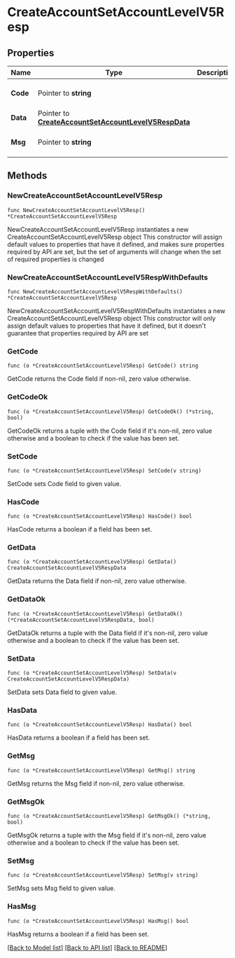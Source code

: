 # CreateAccountSetAccountLevelV5Resp

## Properties

Name | Type | Description | Notes
------------ | ------------- | ------------- | -------------
**Code** | Pointer to **string** |  | [optional] [default to ""]
**Data** | Pointer to [**CreateAccountSetAccountLevelV5RespData**](CreateAccountSetAccountLevelV5RespData.md) |  | [optional] 
**Msg** | Pointer to **string** |  | [optional] [default to ""]

## Methods

### NewCreateAccountSetAccountLevelV5Resp

`func NewCreateAccountSetAccountLevelV5Resp() *CreateAccountSetAccountLevelV5Resp`

NewCreateAccountSetAccountLevelV5Resp instantiates a new CreateAccountSetAccountLevelV5Resp object
This constructor will assign default values to properties that have it defined,
and makes sure properties required by API are set, but the set of arguments
will change when the set of required properties is changed

### NewCreateAccountSetAccountLevelV5RespWithDefaults

`func NewCreateAccountSetAccountLevelV5RespWithDefaults() *CreateAccountSetAccountLevelV5Resp`

NewCreateAccountSetAccountLevelV5RespWithDefaults instantiates a new CreateAccountSetAccountLevelV5Resp object
This constructor will only assign default values to properties that have it defined,
but it doesn't guarantee that properties required by API are set

### GetCode

`func (o *CreateAccountSetAccountLevelV5Resp) GetCode() string`

GetCode returns the Code field if non-nil, zero value otherwise.

### GetCodeOk

`func (o *CreateAccountSetAccountLevelV5Resp) GetCodeOk() (*string, bool)`

GetCodeOk returns a tuple with the Code field if it's non-nil, zero value otherwise
and a boolean to check if the value has been set.

### SetCode

`func (o *CreateAccountSetAccountLevelV5Resp) SetCode(v string)`

SetCode sets Code field to given value.

### HasCode

`func (o *CreateAccountSetAccountLevelV5Resp) HasCode() bool`

HasCode returns a boolean if a field has been set.

### GetData

`func (o *CreateAccountSetAccountLevelV5Resp) GetData() CreateAccountSetAccountLevelV5RespData`

GetData returns the Data field if non-nil, zero value otherwise.

### GetDataOk

`func (o *CreateAccountSetAccountLevelV5Resp) GetDataOk() (*CreateAccountSetAccountLevelV5RespData, bool)`

GetDataOk returns a tuple with the Data field if it's non-nil, zero value otherwise
and a boolean to check if the value has been set.

### SetData

`func (o *CreateAccountSetAccountLevelV5Resp) SetData(v CreateAccountSetAccountLevelV5RespData)`

SetData sets Data field to given value.

### HasData

`func (o *CreateAccountSetAccountLevelV5Resp) HasData() bool`

HasData returns a boolean if a field has been set.

### GetMsg

`func (o *CreateAccountSetAccountLevelV5Resp) GetMsg() string`

GetMsg returns the Msg field if non-nil, zero value otherwise.

### GetMsgOk

`func (o *CreateAccountSetAccountLevelV5Resp) GetMsgOk() (*string, bool)`

GetMsgOk returns a tuple with the Msg field if it's non-nil, zero value otherwise
and a boolean to check if the value has been set.

### SetMsg

`func (o *CreateAccountSetAccountLevelV5Resp) SetMsg(v string)`

SetMsg sets Msg field to given value.

### HasMsg

`func (o *CreateAccountSetAccountLevelV5Resp) HasMsg() bool`

HasMsg returns a boolean if a field has been set.


[[Back to Model list]](../README.md#documentation-for-models) [[Back to API list]](../README.md#documentation-for-api-endpoints) [[Back to README]](../README.md)


